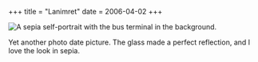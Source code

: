 +++
title = "Lanimret"
date = 2006-04-02
+++

![A sepia self-portrait with the bus terminal in the background.](/photos/Lanimret.jpg)

Yet another photo date picture. The glass made a perfect reflection, and I love the look in sepia.

